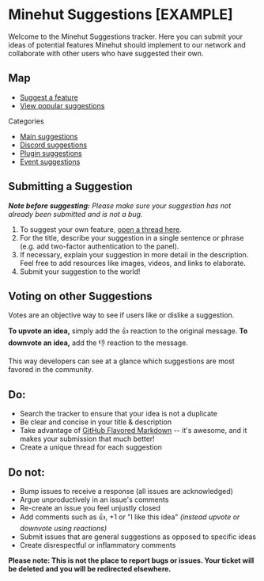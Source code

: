 # Minehut Suggestions [EXAMPLE]

Welcome to the Minehut Suggestions tracker. Here you can submit your ideas of potential features Minehut should implement to our network and collaborate with other users who have suggested their own.

## Map

* [Suggest a feature](https://github.com/minehutmc/suggestions/issues/new)
* [View popular suggestions](https://github.com/minehutmc/suggestions/issues?q=is%3Aissue+is%3Aopen+sort%3Areactions-%2B1-desc)

Categories

* [Main suggestions](https://github.com/minehutmc/suggestions/issues?q=is%3Aopen+is%3Aissue+label%3Afeature)
* [Discord suggestions](https://github.com/minehutmc/suggestions/issues?utf8=%E2%9C%93&q=is%3Aopen+is%3Aissue+label%3Adiscord)
* [Plugin suggestions](https://github.com/minehutmc/suggestions/issues?utf8=%E2%9C%93&q=is%3Aopen+is%3Aissue+label%3Aplugin+)
* [Event suggestions](https://github.com/minehutmc/suggestions/issues?q=is%3Aopen+is%3Aissue+label%3Aevents)

## Submitting a Suggestion

***Note before suggesting:*** *Please make sure your suggestion has not already been submitted and is not a bug.*

1. To suggest your own feature, [open a thread here](https://github.com/minehutmc/suggestions/issues/new). 
2. For the title, describe your suggestion in a single sentence or phrase (e.g. add two-factor authentication to the panel). 
3. If necessary, explain your suggestion in more detail in the description. Feel free to add resources like images, videos, and links to elaborate.
4. Submit your suggestion to the world!

## Voting on other Suggestions

Votes are an objective way to see if users like or dislike a suggestion.

**To upvote an idea,** simply add the 👍 reaction to the original message. 
**To downvote an idea,** add the 👎 reaction to the message. 

This way developers can see at a glance which suggestions are most favored in the community.

## Do:

* Search the tracker to ensure that your idea is not a duplicate
* Be clear and concise in your title & description
* Take advantage of [GitHub Flavored Markdown](https://guides.github.com/features/mastering-markdown/) -- it's awesome, and it makes your submission that much better!
* Create a unique thread for each suggestion

## Do not:

* Bump issues to receive a response (all issues are acknowledged)
* Argue unproductively in an issue's comments
* Re-create an issue you feel unjustly closed
* Add comments such as 👍, +1 or "I like this idea" *(instead upvote or downvote using reactions)*
* Submit issues that are general suggestions as opposed to specific ideas
* Create disrespectful or inflammatory comments

**Please note: This is not the place to report bugs or issues. Your ticket will be deleted and you will be redirected elsewhere.**
